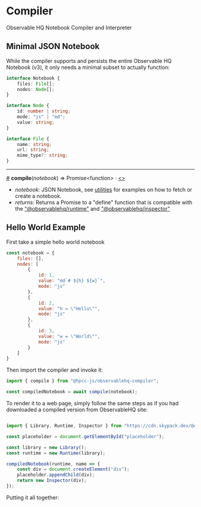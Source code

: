 # Compiler

Observable HQ Notebook Compiler and Interpreter

##  Minimal JSON Notebook

While the compiler supports and persists the entire Observable HQ Notebook (v3), it only needs a minimal subset to actually function:

```ts
interface Notebook {
    files: File[];
    nodes: Node[];
}

interface Node {
    id: number | string;
    mode: "js" | "md";
    value: string;
}

interface File {
    name: string;
    url: string;
    mime_type?: string;
}
```  

---

<a name="compile" href="#compile">#</a> **compile**(_notebook_) => Promise\<function\> · [<>](https://github.com/hpcc-systems/Visualization/blob/trunk/packages/observablehq/compiler/src/compiler.ts "Source")

* _notebook_:  JSON Notebook, see [utilities](./util) for examples on how to fetch or create a notebook.
* _returns_: Returns a Promise to a "define" function that is compatible with the ["@observablehq/runtime"](https://github.com/observablehq/runtime) and ["@observablehq/inspector"](https://github.com/observablehq/inspector)

## Hello World Example

First take a simple hello world notebook 

```js
const notebook = {
    files: [],
    nodes: [
        {
            id: 1,
            value: "md`# ${h} ${w}`",
            mode: "js"
        },
        {
            id: 2,
            value: "h = \"Hello\"",
            mode: "js"
        },
        {
            id: 3,
            value: "w = \"World\"",
            mode: "js"
        }
    ]
}
```

Then import the compiler and invoke it:

```js
import { compile } from "@hpcc-js/observablehq-compiler";

const compiledNotebook = await compile(notebook);
```

To render it to a web page, simply follow the same steps as if you had downloaded a compiled version from ObservableHQ site:

```js

import { Library, Runtime, Inspector } from "https://cdn.skypack.dev/@observablehq/runtime";

const placeholder = document.getElementById("placeholder");

const library = new Library();
const runtime = new Runtime(library);

compiledNotebook(runtime, name => {
    const div = document.createElement("div");
    placeholder.appendChild(div);
    return new Inspector(div);
});

```

Putting it all together:

<ClientOnly>
  <hpcc-vitepress preview_height_ratio=0.4 style="width:100%;height:400px">
    <div id="placeholder" style="height:100%;overflow-y:scroll">
    </div>
    <script type="module">
      import { Library, Runtime, Inspector } from "https://cdn.skypack.dev/@observablehq/runtime";
      import { compile } from "@hpcc-js/observablehq-compiler";

      const placeholder = document.getElementById("placeholder");

      const notebook = {
          files: [],
          nodes: [
              {
                  id: 1,
                  value: "md`# ${h} ${w}`",
                  mode: "js"
              },
              {
                  id: 1,
                  value: "h = \"Hello\"",
                  mode: "js"
              },
              {
                  id: 2,
                  value: "w = \"World\"",
                  mode: "js"
              }
          ]
      }

      const compiledNotebook = await compile(notebook);

      const library = new Library();
      const runtime = new Runtime(library);
      compiledNotebook(runtime, name => {
          const div = document.createElement("div");
          placeholder.appendChild(div);
          return new Inspector(div);
      });
    </script>
  </hpcc-vitepress>
</ClientOnly>

---

To output the generated code simply call `toString` on the compiled function:

<ClientOnly>
  <hpcc-vitepress style="width:100%;height:600px">
    <hpcc-codemirror id="placeholder" mode="javascript" theme="dark" style="width:100%;height:100%">
    </hpcc-codemirror>
    <script type="module">
      import "@hpcc-js/wc-editor";
      import { compile } from "@hpcc-js/observablehq-compiler";

      const notebook = {
          files: [],
          nodes: [
              {
                  id: 1,
                  value: "md`# ${h} ${w}`",
                  mode: "js"
              },
              {
                  id: 1,
                  value: "h = \"Hello\"",
                  mode: "js"
              },
              {
                  id: 2,
                  value: "w = \"World\"",
                  mode: "js"
              }
          ]
      }

      const compiledNotebook = await compile(notebook);
      const placeholder = document.getElementById("placeholder");
      placeholder.text = compiledNotebook.toString();
    </script>
  </hpcc-vitepress>
</ClientOnly>

---

## MoreExamples

* [@observablehq/plot](https://observablehq.com/@observablehq/plot)

<ClientOnly>
  <hpcc-vitepress style="width:100%;height:600px">
    <div id="placeholder" style="height:400px;overflow-y:scroll">
    </div>
    <script type="module">
      import { Library, Runtime, Inspector } from "https://cdn.skypack.dev/@observablehq/runtime";
      import { download, compile } from "@hpcc-js/observablehq-compiler";

      const notebookUrl = "https://observablehq.com/@observablehq/plot";
      const placeholder = document.getElementById("placeholder");

      const notebook = await download(notebookUrl);
      const compiledNB = await compile(notebook);

      const library = new Library();
      const runtime = new Runtime(library);
      compiledNB(runtime, name => {
          const div = document.createElement("div");
          placeholder.appendChild(div);
          return new Inspector(div);
      });
    </script>
  </hpcc-vitepress>
</ClientOnly>

---

* [@mbostock/fullscreen-canvas](https://observablehq.com/@mbostock/fullscreen-canvas)

<ClientOnly>
  <hpcc-vitepress style="width:100%;height:600px">
    <div id="placeholder" style="height:400px;overflow-y:scroll">
    </div>
    <script type="module">
      import { Library, Runtime, Inspector } from "https://cdn.skypack.dev/@observablehq/runtime";
      import { download, compile } from "@hpcc-js/observablehq-compiler";

      const notebookUrl = "https://observablehq.com/@mbostock/fullscreen-canvas";
      const placeholder = document.getElementById("placeholder");

      const notebook = await download(notebookUrl);
      const compiledNB = await compile(notebook);

      const library = new Library();
      const runtime = new Runtime(library);
      compiledNB(runtime, name => {
          const div = document.createElement("div");
          placeholder.appendChild(div);
          return new Inspector(div);
      });
    </script>
  </hpcc-vitepress>
</ClientOnly>

